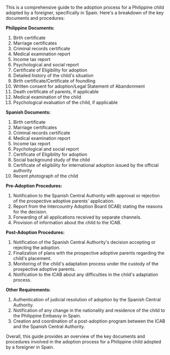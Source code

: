 This is a comprehensive guide to the adoption process for a Philippine child adopted by a foreigner, specifically in Spain. Here's a breakdown of the key documents and procedures:

**Philippine Documents:**

1. Birth certificate
2. Marriage certificates
3. Criminal records certificate
4. Medical examination report
5. Income tax report
6. Psychological and social report
7. Certificate of Eligibility for adoption
8. Detailed history of the child's situation
9. Birth certificate/Certificate of foundling
10. Written consent for adoption/Legal Statement of Abandonment
11. Death certificate of parents, if applicable
12. Medical examination of the child
13. Psychological evaluation of the child, if applicable

**Spanish Documents:**

1. Birth certificate
2. Marriage certificates
3. Criminal records certificate
4. Medical examination report
5. Income tax report
6. Psychological and social report
7. Certificate of Eligibility for adoption
8. Social background study of the child
9. Certificate of eligibility for international adoption issued by the official authority
10. Recent photograph of the child

**Pre-Adoption Procedures:**

1. Notification to the Spanish Central Authority with approval or rejection of the prospective adoptive parents' application.
2. Report from the Intercountry Adoption Board (ICAB) stating the reasons for the decision.
3. Forwarding of all applications received by separate channels.
4. Provision of information about the child to the ICAB.

**Post-Adoption Procedures:**

1. Notification of the Spanish Central Authority's decision accepting or rejecting the adoption.
2. Finalization of plans with the prospective adoptive parents regarding the child's placement.
3. Monitoring of the child's adaptation process under the custody of the prospective adoptive parents.
4. Notification to the ICAB about any difficulties in the child's adaptation process.

**Other Requirements:**

1. Authentication of judicial resolution of adoption by the Spanish Central Authority.
2. Notification of any change in the nationality and residence of the child to the Philippine Embassy in Spain.
3. Creation and coordination of a post-adoption program between the ICAB and the Spanish Central Authority.

Overall, this guide provides an overview of the key documents and procedures involved in the adoption process for a Philippine child adopted by a foreigner in Spain.